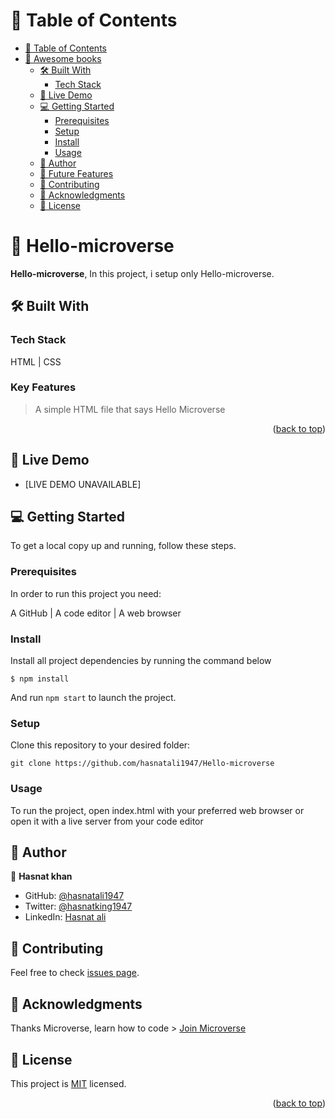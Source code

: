 # 📗 Table of Contents

- [📗 Table of Contents](#-table-of-contents)
- [📖 Awesome books ](#-awesome-books-)
  - [🛠️ Built With ](#-built-with-)
    - [Tech Stack ](#tech-stack-)
  - [🚀 Live Demo ](#-live-demo-)
  - [💻 Getting Started ](#-getting-started-)
    - [Prerequisites](#prerequisites)
    - [Setup](#setup)
    - [Install](#install)
    - [Usage](#usage)
  - [👥 Author ](#-author-)
  - [🔭 Future Features ](#-future-features-)
  - [🤝 Contributing ](#-contributing-)
  - [🙏 Acknowledgments ](#-acknowledgments-)
  - [📝 License ](#-license-)

# 📖 Hello-microverse <a name="about-project"></a>

**Hello-microverse**, In this project, i setup only Hello-microverse.

## 🛠️ Built With <a name="built-with"></a>

### Tech Stack <a name="tech-stack"></a>

HTML | CSS 

### Key Features <a name="key-features"></a>

> A simple HTML file that says Hello Microverse

<p align="right">(<a href="#readme-top">back to top</a>)</p>

## 🚀 Live Demo <a name="live-demo"></a>

- [LIVE DEMO UNAVAILABLE]

## 💻 Getting Started <a name="getting-started"></a>

To get a local copy up and running, follow these steps.

### Prerequisites

In order to run this project you need:

A GitHub | A code editor | A web browser

### Install

Install all project dependencies by running the command below

  `$ npm install`

And run `npm start` to launch the project.

### Setup

Clone this repository to your desired folder:

  `git clone https://github.com/hasnatali1947/Hello-microverse`

### Usage

To run the project, open index.html with your preferred web browser or open it with a live server from your code editor

## 👥 Author <a name="author"></a>

👤 **Hasnat khan**

- GitHub: [@hasnatali1947](https://github.com/hasnatali1947)
- Twitter: [@hasnatking1947](https://twitter.com/hasnatking1947)
- LinkedIn: [Hasnat ali](https://www.linkedin.com/feed/?trk=homepage-basic_google-sign-in-submit)

## 🤝 Contributing <a name="contributing"></a>

Feel free to check [issues page](https://github.com/hasnatali1947/Hello-microverse/issues).

## 🙏 Acknowledgments <a name="acknowledgements"></a>

Thanks Microverse, learn how to code > [Join Microverse](https://www.microverse.org/?grsf=9m3hq6)

## 📝 License <a name="license"></a>

This project is [MIT](./LICENSE) licensed.

<p align="right">(<a href="#readme-top">back to top</a>)</p>